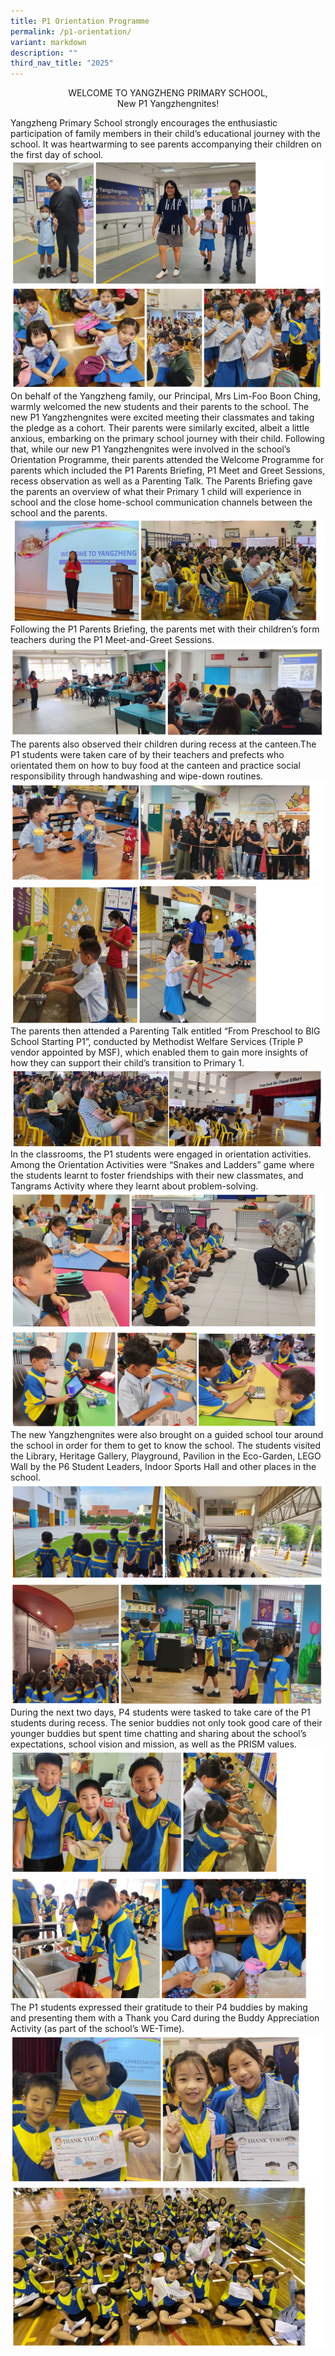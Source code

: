 ```yaml
---
title: P1 Orientation Programme
permalink: /p1-orientation/
variant: markdown
description: ""
third_nav_title: "2025"
---
```

<p style="text-align:center;">WELCOME TO YANGZHENG PRIMARY SCHOOL,<br>New P1 Yangzhengnites!</p>

Yangzheng Primary School strongly encourages the enthusiastic participation of family members in their child’s educational journey with the school. It was heartwarming to see parents accompanying their children on the first day of school.
![](/images/2025%20Events/P1%20orientation/1a.png)
![](/images/2025%20Events/P1%20orientation/1b.png)
On behalf of the Yangzheng family, our Principal, Mrs Lim-Foo Boon Ching, warmly welcomed the new students and their parents to the school. The new P1 Yangzhengnites were excited meeting their classmates and taking the pledge as a cohort. Their parents were similarly excited, albeit a little anxious, embarking on the primary school journey with their child. Following that, while our new P1 Yangzhengnites were involved in the school’s Orientation Programme, their parents attended the Welcome Programme for parents which included the P1 Parents Briefing, P1 Meet and Greet Sessions, recess observation as well as a Parenting Talk. The Parents Briefing gave the parents an overview of what their Primary 1 child will experience in school and the close home-school communication channels between the school and the parents.
![](/images/2025%20Events/P1%20orientation/2.png)
Following the P1 Parents Briefing, the parents met with their children’s form teachers during the P1 Meet-and-Greet Sessions.
![](/images/2025%20Events/P1%20orientation/3.png)
The parents also observed their children during recess at the canteen.The P1 students were taken care of by their teachers and prefects who orientated them on how to buy food at the canteen and practice social responsibility through handwashing and wipe-down routines.
![](/images/2025%20Events/P1%20orientation/4.png)
![](/images/2025%20Events/P1%20orientation/4b.png)
The parents then attended a Parenting Talk entitled “From Preschool to BIG School Starting P1”, conducted by Methodist Welfare Services (Triple P vendor appointed by MSF), which enabled them to gain more insights of how they can support their child’s transition to Primary 1.
![](/images/2025%20Events/P1%20orientation/5.png)
In the classrooms, the P1 students were engaged in orientation activities. Among the Orientation Activities were “Snakes and Ladders” game where the students learnt to foster friendships with their new classmates, and Tangrams Activity where they learnt about problem-solving.
![](/images/2025%20Events/P1%20orientation/6a.png)
![](/images/2025%20Events/P1%20orientation/6b.png)
The new Yangzhengnites were also brought on a guided school tour around the school in order for them to get to know the school. The students visited the Library, Heritage Gallery, Playground, Pavilion in the Eco-Garden, LEGO Wall by the P6 Student Leaders, Indoor Sports Hall and other places in the school.
![](/images/2025%20Events/P1%20orientation/7.png)
![](/images/2025%20Events/P1%20orientation/7b.png)
During the next two days, P4 students were tasked to take care of the P1 students during recess. The senior buddies not only took good care of their younger buddies but spent time chatting and sharing about the school’s expectations, school vision and mission, as well as the PRISM values.
![](/images/2025%20Events/P1%20orientation/8.png)
![](/images/2025%20Events/P1%20orientation/8b.png)
The P1 students expressed their gratitude to their P4 buddies by making and presenting them with a Thank you Card during the Buddy Appreciation Activity (as part of the school’s WE-Time).
![](/images/2025%20Events/P1%20orientation/9.png)
![](/images/2025%20Events/P1%20orientation/9b.png)







